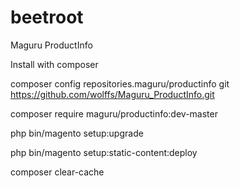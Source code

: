 # beetroot
Maguru ProductInfo

Install with composer

composer config repositories.maguru/productinfo git https://github.com/wolffs/Maguru_ProductInfo.git

composer require maguru/productinfo:dev-master

php bin/magento setup:upgrade

php bin/magento setup:static-content:deploy

composer clear-cache